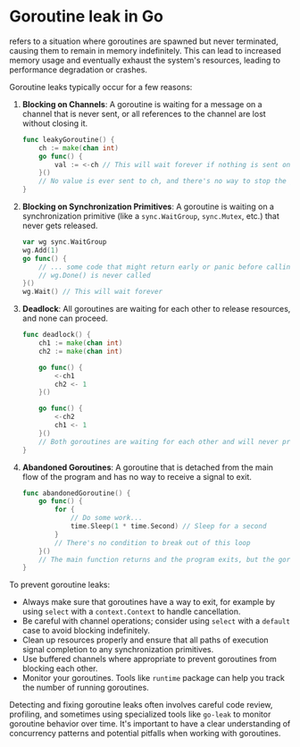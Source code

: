 # Goroutine leak in Go 
refers to a situation where goroutines are spawned but never terminated, causing them to remain in memory indefinitely. This can lead to increased memory usage and eventually exhaust the system's resources, leading to performance degradation or crashes.

Goroutine leaks typically occur for a few reasons:

1. **Blocking on Channels**: A goroutine is waiting for a message on a channel that is never sent, or all references to the channel are lost without closing it.

    ```go
    func leakyGoroutine() {
        ch := make(chan int)
        go func() {
            val := <-ch // This will wait forever if nothing is sent on ch
        }()
        // No value is ever sent to ch, and there's no way to stop the goroutine
    }
    ```

2. **Blocking on Synchronization Primitives**: A goroutine is waiting on a synchronization primitive (like a `sync.WaitGroup`, `sync.Mutex`, etc.) that never gets released.

    ```go
    var wg sync.WaitGroup
    wg.Add(1)
    go func() {
        // ... some code that might return early or panic before calling Done
        // wg.Done() is never called
    }()
    wg.Wait() // This will wait forever
    ```

3. **Deadlock**: All goroutines are waiting for each other to release resources, and none can proceed.

    ```go
    func deadlock() {
        ch1 := make(chan int)
        ch2 := make(chan int)

        go func() {
            <-ch1
            ch2 <- 1
        }()

        go func() {
            <-ch2
            ch1 <- 1
        }()
        // Both goroutines are waiting for each other and will never proceed
    }
    ```

4. **Abandoned Goroutines**: A goroutine that is detached from the main flow of the program and has no way to receive a signal to exit.

    ```go
    func abandonedGoroutine() {
        go func() {
            for {
                // Do some work...
                time.Sleep(1 * time.Second) // Sleep for a second
            }
            // There's no condition to break out of this loop
        }()
        // The main function returns and the program exits, but the goroutine is still running
    }
    ```

To prevent goroutine leaks:

- Always make sure that goroutines have a way to exit, for example by using `select` with a `context.Context` to handle cancellation.
- Be careful with channel operations; consider using `select` with a `default` case to avoid blocking indefinitely.
- Clean up resources properly and ensure that all paths of execution signal completion to any synchronization primitives.
- Use buffered channels where appropriate to prevent goroutines from blocking each other.
- Monitor your goroutines. Tools like `runtime` package can help you track the number of running goroutines.

Detecting and fixing goroutine leaks often involves careful code review, profiling, and sometimes using specialized tools like `go-leak` to monitor goroutine behavior over time. It's important to have a clear understanding of concurrency patterns and potential pitfalls when working with goroutines.